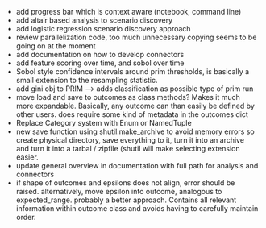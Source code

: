 * add progress bar which is context aware (notebook, command line)
* add altair based analysis to scenario discovery
* add logistic regression scenario discovery approach
* review parallelization code, too much unnecessary copying seems
  to be going on at the moment
* add documentation on how to develop connectors
* add feature scoring over time, and sobol over time
* Sobol style confidence intervals around prim thresholds, is basically a small
  extension to the resampling statistic. 
* add gini obj to PRIM --> adds classification as possible type of prim run
* move load and save to outcomes as class methods? Makes it much more
  expandable. Basically, any outcome can than easily be defined by other users. 
  does require some kind of metadata in the outcomes dict
* Replace Category system with Enum or NamedTuple
* new save function using shutil.make_archive to avoid memory errors
  so create physical directory, save everything to it, turn it into an archive
  and turn it into a tarbal / zipfile (shutil will make selecting extension
  easier.
* update general overview in documentation with full path for analysis and
  connectors
* if shape of outcomes and epsilons does not align, error should be raised.
  alternatively, move epsilon into outcome, analogous to expected_range.
  probably a better approach. Contains all relevant information within 
  outcome class and avoids having to carefully maintain order. 
